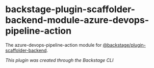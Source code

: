 # backstage-plugin-scaffolder-backend-module-azure-devops-pipeline-action

The azure-devops-pipeline-action module for [@backstage/plugin-scaffolder-backend](https://www.npmjs.com/package/@backstage/plugin-scaffolder-backend).

_This plugin was created through the Backstage CLI_
